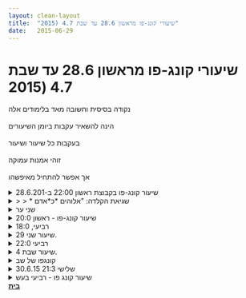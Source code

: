```yaml
---
layout: clean-layout
title:  "שיעורי קונג-פו מראשון 28.6 עד שבת 4.7 (2015"
date:   2015-06-29
---
```

# שיעורי קונג-פו מראשון 28.6 עד שבת 4.7 (2015 
נקודה בסיסית וחשובה מאד בלימודים אלה<br> <br> הינה להשאיר עקבות ביומן השיעורים<br> <br> בעקבות כל שיעור ושיעור<br> <br> זוהי אמנות עמוקה<br> <br> אך אפשר להתחיל מאיפשהו

<details>
                    <summary>שיעור קונג-פו בקבוצת ראשון 22:00 ב-28.6.201</summary>
                    ובכן, תואם לי השיעור של קבוצת הלילה.<br> זה שנקודת המוצא/הייחוס הכללית המתואמת שלו בזמן היא &quot;22:00&quot;.<br> <br> השיעור הרשמי שלי הותחל לי בסביבות 21:00 וסויים לי בסביבות חצות.<br> הוא היה משמעותי מאד, מקדם מאד ומלמד מאד.<br> וכרגיל, אקטואלי לחלוטין לכל מה שעובר עלי ומי שאני.<br> <br> הוא נפתח בביצוע חוזר ונשנה של פורם &quot;חמש החיות&quot; בגרסה המערבת את העמקת נוכחותי בתריסר המציאויות שלי.<br> זה העמיק את נוכחותי בהן ואת הבנתי אותן; ושיניתי את הכינוי הפנימי של מקבץ מסויים מתוכן מ&quot;אלוהים אדם&quot; ל&quot;אדם כאלוהים&quot;.<br> <br> לאחר מכן נשלחתי אל נקודת המפגש של הקבוצה, בעודי מעמיק התבוננותי בתפקודי המכונה הביולוגית.<br> נדהמתי מכמות התודעה שנמצאת שם.<br> <br> בשלב מאוחר יותר בשיעור שלי, התבקשתי לשחזר את חיי.<br> עשיתי זאת בין היתר מתוך זיקה לחייה של אמא שלי.<br> נכנסתי למצבי תודעה שונים ועברתי מבעד לנקודות ציון חדשות ומשמעותיות.<br> <br> לאחר מכן עברתי מסע קטן עם בועז, במהלכו ניסינו לתקשר באופן מועיל.<br> ובחלקו האחרון של השיעור שלי, עבדנו בשניים, בפורמט בו אנחנו משתמשים ב&quot;שש האמנויות&quot; ואחד בשני.<br> גם זה היה חלק משמעותי מאד בשיעור, במהלכו למדתי דברים רבים וחשובים, ביניהם:<br> <br> • העמקת הלמידה והעשרתה, בעזרת הפלת המחיצות המדומות בין פעולות ורבדים.<br> • מעבר עמוק יותר למרחב העל-צורה, הטרום-צורה, המרחב הנצחי; שממנו אפשר ליהנות וללמוד ממופעי הצורה הזמניים, מבלי להיאחז בהם.<br> • העמקת ההודיה על כל רגע שהיה; וקבלת מתנות שלמה יותר.<br> • שימוש בסיסי מתקדם יותר בחיזוק להבים קלאסי - תוך כדי תנועה חופשית.<br> • בלימה נכונה יותר בעזרת הידיים - בעזרת סגירה מוקדמת של קו נבחר.<br> • למידה חסרת גבולות, כמעט, בעזרת כל הסובב אותי, באופן ישיר ומיידי.<br> <br> <b>הבהרה מובנית לכל שיתופי/סיכומי ביומן זה:</b> אמנם אינני תלמיד בבית-הספר המופלא הזה שלכם, אלא משרת אותו מבחוץ בתור סוג של עוזר ומאפשר, אולם יש באפשרותי לעבור אתכם שיעורים, כחלק מתפקידי... וברגע שאני עובר שיעור, חלק מובנה ובלתי נפרד ממנו הוא להשאיר עקבות ביומן השיעורים הזה.<br><br><table width='70%' cellpadding='0' cellspacing='0' bgcolor='#C6C7C6'><tr><td height='1'></td></tr></table><br><b>מדברים על מדיטציה:</b> <a href="http://forums.tapuz.co.il/meditation" target="_blank">http://forums.tapuz.co.il/meditation</a><br/><br/>לומדים את אמנות המדיטציה: <a href="http://www.ThePracticalMeditation.com" target="_blank" rel=nofollow>www.ThePracticalMeditation.com</a><br/>לומדים את אמנות היכולת: <a href="http://www.MagicalChanging.com" target="_blank" rel=nofollow>www.MagicalChanging.com</a>
                  </details><details>
                    <summary>> > * שגיאת הקלדה: "אלוהים *כ*אדם</summary>
                    <br><br><table width='70%' cellpadding='0' cellspacing='0' bgcolor='#C6C7C6'><tr><td height='1'></td></tr></table><br><b>מדברים על מדיטציה:</b> <a href="http://forums.tapuz.co.il/meditation" target="_blank">http://forums.tapuz.co.il/meditation</a><br/><br/>לומדים את אמנות המדיטציה: <a href="http://www.ThePracticalMeditation.com" target="_blank" rel=nofollow>www.ThePracticalMeditation.com</a><br/>לומדים את אמנות היכולת: <a href="http://www.MagicalChanging.com" target="_blank" rel=nofollow>www.MagicalChanging.com</a>
                  </details><details>
                    <summary>שני ער</summary>
                    קיבלתי הנחיה לאפשר כמיטב יכולתי לזרימת למידה אמיתית להגיע לחמישה אנשים. <br> לעצמי שמואל, עדי, ריב ומיקי<br> תוך שאני מסיים להם את השיעורים במדורג.<br> <br> השיעור היה בן חמישה חלקים. כאשר בסוף כל חלק הסתיים שיעורו של אחד מאיתנו. <br> <br> שמתי לב לפינג של אשמה כל פעם שסיימתי למישהו את השיעור. חלק ממני התייחס לזה כאילו שאני עושה משהו לא בסדר. כאילו שאני מעליב בזה שאני מסיים להם את השיעור. כאילו אני מדרג אותם. או דוחה אותם. או משהו אחר מהמשפחה הזו. זיהיתי את זה כשיעור חשוב מאוד בפני עצמו. והתבוננתי בזה. זה הגיע לשיאו בחלק האחרון שבו סיימתי את השיעור גם לריב ונותרתי לבדי בשיעור. <br> <br> קולות פנימיים: אני כפוי טובה, אגואיסט, חבר גרוע, זאב בודד כפייתי, משרת את הגאווה שלי (תלמיד מתקדם ווהוו!! נשאר אחרון ולבד בשיעור!!), נראה אותך כשיעשו ככה לך איך תרגיש (איום פנימי שכזה). אתה עומד להישאר לבד גם בחיים. אתה יודע שזה משקף דפוסים בחיים שלך הדבר הזה (עוד איום).<br> <br> הדבר הזה היה מאוד עדין יחסית. נבנו במהלך השיעור הרבה שקט ונוכחות.<br> <br> השיעור כולו היה כיפי ומלא בלמידה נהדרת:<br> תנועתיות עמוקה ומדוייקת<br> שערים <br> ים עם גלים מופלאים- הדחיסות והעוצמה הבלתי נגמרת והנצחית. <br> ידיים כתותחים<br> יד כמו נחש קוברה<br> מקום חדש!<br> זרימה/נביעה בלתי נגמרת של המציאות, של הים, של התנועה, של התודעה והאנרגיה. <br> טיפים שווים על גמישות<br> <br> ועוד כל מיני דברים.<br> <br> במהלך השיעור סימנתי לעצמי שני תרגילים שאף שהיו כיפיים ומועילים בפני עצמם, ראיתי בהם אלמנטים מעט מלאכותיים לשיעור הזה. תרגיל רובוט הלחימה ותרגיל המועצה המשדרגת. שהרגישו כאילו הם נובעים ממקום פחות מדוייק. <br> <br> <br> שיעור פצצה. <br> תודה רבה!!<br> אסא
                  </details><details>
                    <summary>שיעור קונג-פו - ראשון 20:0</summary>
                    היה לי שיעור מאד מהנה ומיוחד.<br> <br> התחיל באזור שבע והסתיים לקראת חצות.<br> <br> חלקים משמעותיים ממנו היו:<br> אימוני לחימה כיפיים וטובים<br> שיפור ההבנה שלי את לימודי הקונג-פו<br> העברת חלק משיעור לתלמיד תו&quot;כ השתפרות בדברים שבחרתי מראש<br> תשומת לב להתנגדויות בתוכי והרפיה מהן<br> <br>
                  </details><details>
                    <summary>רביעי, 18:0</summary>
                    התארחתי לשיעור קצר שהותחל לי בסביבות 17:30 וסויים לי בסביבות 19:30.<br> התבקשתי להביא איתי משהו אקטואלי לשיעור - והיה לי משהו כזה מאד:<br> חוויתי כאילו אדם אחר התנהג כלפי בצורה גועלית, מרושעת, אכזרית, בלתי שפויה, כפויית טובה ונטולת הקשר למציאות.<br> זאת היתה חווייתי ואת זה הבאתי לשיעור.<br> <br> במהלך השיעור קיבלתי התייחסות מעמיקה ומפורטת מאד לעניין, שהסתכמה בכך שלמדתי את &quot;שלוש הפעולות הבסיסיות&quot;:<br> ניקוי<br> התמרה<br> התאחדות<br> <br> בראשיתן, הן נלמדו בתור &quot;כיצד לבוא במגע עם מצבורי הכאב הבלתי מודעים של אחרים, המשתלטים עליהם לזמנים מסויימים וגורמים להם להתנהג באופן בלתי שפוי&quot;. זה היה מרתק. בהמשך, מתוך תוספת של &quot;כיצד למנוע את הצורך בכך בעתיד&quot;, הפכו ההנחיות למשהו כללי יותר, שעדיין מודע ל&quot;מה שעומד בפניי&quot; אולם מתיישם בכל עת.<br> <br> התנועה הראשונה הינה מעין ברק של אור בגורם החיצוני, כביכול.<br> התנועה השניה נעה אלי, לתוכי, כאילו האור נע פנימה.<br> התנועה השלישית יוצאת שוב מתוכי, באופן חדש, מציפה את הבחוץ באור.<br> <br> התנועה הראשונה מנקה את העניין עבור כולם - לא רק עבורי או עבור מה שנתפש כ&quot;גורם חיצוני&quot;.<br> התנועה השניה מטפלת בעניינים אצלי.<br> התנועה השלישית מטפלת &quot;במציאות החיצונית&quot;.<br> <br> התנועה הראשונה יכולה להתבצע בעזרת הודיה.<br> התנועה השניה יכולה להתבצע בעזרת התבוננות, שמירה, זיהוי החלקים הדומים אצלי, אם קיימים.<br> התנועה השלישית יכולה להתבצע בעזרת תקשורת עשירה, איכותית מאד, שקיבלתי לגביה עזרה רבה והדרכה רבה:<br> <br> יש בה מרכיב רב עוצמה של העדר התנגדות<br> יש בה מרכיב רב עוצמה של ביטוי גבוה<br> יש בה מרכיב רב עוצמה של שירות<br> <br> ניתן לומר שזהו שירות<br> המבוצע ללא התנגדות<br> ותוך מתן אפשור לביטוי מלא של מה שבאמת רוצה לחלוף דרכי אל העולם באותם רגעים<br> <br> בהקשר לביטוי, שאיננו רק מילולי בהכרח אלא יכול להיות גם בבחינת מעשים, קיבלתי בין היתר הסבר מרתק אודות &quot;שלב ההימנעות מביטויי הגיהנום / השליליות&quot; ואודות שלב בניית &quot;אפשור ביטויי גן העדן / החיוביות&quot;.<br> <br> זה היה מדהים ומרתק וזה הזמין אותי להתחיל לתרגל במרץ, להפנים.<br> זה נראה כמו עבודה רבה.<br> ומופלאה.<br> <br> <b>הבהרה מובנית לכל שִׁיתוּפָי/סיכומי ביומן זה: </b>אמנם אינני תלמיד בבית-הספר המופלא הזה שלכם, אלא משרת אותו מבחוץ בתור סוג של עוזר ומאפשר, אולם יש באפשרותי לעבור אתכם שיעורים, כחלק מתפקידי... וברגע שאני עובר שיעור בבית-הספר שלכם, חלק מובנה ובלתי נפרד ממנו, בהגדרה, הוא להשאיר עקבות ביומן השיעורים הזה.<br><br><table width='70%' cellpadding='0' cellspacing='0' bgcolor='#C6C7C6'><tr><td height='1'></td></tr></table><br><b>מדברים על מדיטציה:</b> <a href="http://forums.tapuz.co.il/meditation" target="_blank">http://forums.tapuz.co.il/meditation</a><br/><br/>לומדים את אמנות המדיטציה: <a href="http://www.ThePracticalMeditation.com" target="_blank" rel=nofollow>www.ThePracticalMeditation.com</a><br/>לומדים את אמנות היכולת: <a href="http://www.MagicalChanging.com" target="_blank" rel=nofollow>www.MagicalChanging.com</a>
                  </details><details>
                    <summary>שיעור שני 29.</summary>
                    היה לי שיעור מעניין מאד. <br> התחלק לשני חלקים עיקריים שבתוכם היו עוד המון חלקיקים מרתקים. <br> היתה המון חקירה במהלך כל השיעור. <br>
                  </details><details>
                    <summary>רביעי 22:0</summary>
                    אני משחרר את הדיווח הזה כמעט בלא עבודה <br> פשוט מקליד אותו וזהו<br> <br> השיעור שלי החל מעט לפני 21:00 כאשר עננה של עייפות וקהות משונה מלווה אותי לתוכו. <br> <br> אני מתחיל בריכוך המצב תוך קבלה מלאה שלו ועדינות גדולה מאוד כלפי עצמי. <br> <br> בערך ב-21:20 התחלתי בשיחה חופשית עם ריב שנועדה לקדם ולשדרג <br> את השימוש שלנו במרחב השיעורים הזה ברביעי ערב. זה היה מרחב אינטנסיבי ומאתגר<br> <br> כאשר הגיעה העת להתחיל את השיעור שבתוך השיעור, לוס-אוריה קיבלה הנחיה להעביר שיעור לעצמה ולשמואל על גג גן העיר, עד תומו. <br> <br> אני קיבלתי הנחיה לאפשר שיעור לעצמי ולריב על גג גן העיר, בטווח ראיה וזיהוי, אך בלא תקשורת עם החלק האחר של השיעור. <br> <br> השיעור היה חזק, מלא אנרגיה, מקדם ומלמד מאוד. <br> בין הנושאים שעלו היו <br> תקשורת נטולת בולשיט <br> התמרת חושך לאור<br> היותי בלתי מושפע ויציב עם האור שלי- שיווי משקל נפשי<br> השלת משקל מיותר שמונע תעופה<br> <br> התקדמות באמנות ההתאגרפות בעזרת הידיים שלנו<br> התקדמות ביציבות שלנו בעזרת הזזות<br> <br> בערך בשעה 23:40 הסתיים השיעור שלנו. <br> <br> מהצצה תוך כדי ודיבור עם אוריה ושמואל אחרי תום השיעור<br> נראה שהיה להם שיעור מצויין גם כן<br> <br> תודה רבה!<br> אסא<br>
                  </details><details>
                    <summary>שיעור שבת 4.</summary>
                    חקירה והעמקה בתחושת הביטחון שלי בעולם. <br> פירוק לגורמים ובניה מחדש.<br> שיעור עוצמתי מאד, עם נושא טעון מאד. <br> תודה!<br> סיגל
                  </details><details>
                    <summary>קונגפו של שב</summary>
                    זה בהחלט היה שיעור מיוחד.<br> הגיעו אליו יואב, אבשלום, מאיה, אסא וסיגל<br> <br> השיעור שלי החל בערך ב-14:55<br> וכלל בתוכו- חצי שעה של עבודה עם יואב על קרבות<br> עשרים דקות של התמקדות ועבודה על תנועה<br> ואז את השיעור שהחל ב-15:50 והסתיים ב-17:00 <br> <br> שיעור זה כולו בעצם היה תרגיל אחד<br> לעבוד על להרגיש שאני מסתובב בטוח בעולם<br> ושהכל תומך בי ובעדי. בתחילה עשינו זאת תוך כדי הליכה.<br> אחר כך בקבוצות (אבשלום, מאיה ואני. וסיגל ויואב) <br> ולבסוף כל אחד לבדו. <br> <br> היה בו גם מכשיר עזר שהיה מועצה לשדרוג השימוש שלנו<br> במרחב השיעור. השתמשנו בו 4 פעמים. ברמה מאוד בסיסית של שימוש. <br> <br> השיעור היה אינטנסיבי והורגשה היטב מידה של מצוקה באוויר אצל חלקנו.<br> שגם קיבלה ביטוי חיצוני.<br> <br> הוא כאמור הסתיים בשעה 17:00 שהגיעה לי במפתיע מאוד (הייתי בטוח שיש לנו עוד איזה חצי שעה) <br>
                  </details><details>
                    <summary>30.6.15 שלישי 21:3</summary>
                    מפגש בפיל הלבן. <br> <br> חימום שהעברתי לעצמי עד הזעה<br> <br> עשר תחרויות אישיות בין דברים שאני נהנה מהם ביומיום לבין עשיות בשיעור. עושים עשייה ומנסים לנצח ברמת ההנאה את הדבר היומיומי. <br> תוצאות מעורבות. <br> <br> עבודה על ה&quot;איך&quot;.<br><br><table width='70%' cellpadding='0' cellspacing='0' bgcolor='#C6C7C6'><tr><td height='1'></td></tr></table><br><img border=0 src=../tapuzforum/images/Emo42.gif><br><br><b>יש בי אהבה והיא תנצח.</b><br><br><br><a rel=nofollow href=http://blog.tapuz.co.il/pathoftheone target=_blank style=color:black>http://blog.tapuz.co.il/pathoftheone</a>            <br><br>
                  </details><details>
                    <summary>שיעור קונג פו - רביעי בעש</summary>
                    שניות אחדות לפני שעת התחלת השיעור אסא מסר לי שאני מנהלת את השיעור לעצמי ולשמואל. <br> <br> העלתי אותנו במהירות לגג גן העיר. <br> <br> השיעור כלל סדרה של עבודות משובחות ועוצמתיות שנועדו לחזק אותנו ולהעצים אותנו. <br> <br> זה היה שיעור מעולה ביותר. <br> חשתי נוכחות מופלאה שלי ושל שמואל. <br> <br><br><br><table width='70%' cellpadding='0' cellspacing='0' bgcolor='#C6C7C6'><tr><td height='1'></td></tr></table><br><b>אני כאן .
                  </details><a href="javascript:history.back()">בית</a>